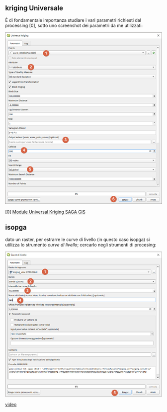 ## kriging Universale

È di fondamentale importanza studiare i vari parametri richiesti dal processing [0], sotto uno screenshot dei parametri da me utilizzati:

![kriging](../img/kriging_univ_01.png)

[0] [Module Universal Kriging SAGA GIS](http://www.saga-gis.org/saga_tool_doc/2.1.3/statistics_kriging_2.html)

## isopga

dato un raster, per estrarre le curve di livello (in questo caso isopga) si utilizza lo strumento _curve di livello_; cercarlo negli strumenti di procesing:

![curve](../img/isopga_10.png)

[video](https://youtu.be/CwJYGQHsNH0)